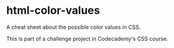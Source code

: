 # html-color-values
A cheat sheet about the possible color values in CSS.

This is part of a challenge project in Codecademy's CSS course.